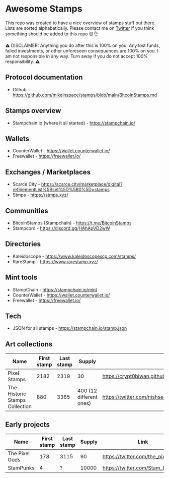 # Awesome Stamps
This repo was created to have a nice overview of stamps stuff out there. Lists are sorted alphabetically. Please contact me on [Twitter](https://twitter.com/crypt0biwan) if you think something should be added to this repo 😊👌

⚠️ DISCLAIMER: Anything you do after this is 100% on you. Any lost funds, failed investments, or other unforeseen consequences are 100% on you. I am not responsible in any way. Turn away if you do not accept 100% responsibility. ⚠️

## Protocol documentation
* Github - https://github.com/mikeinspace/stamps/blob/main/BitcoinStamps.md

## Stamps overview
* Stampchain.io (where it all started) - https://stampchain.io/

## Wallets

* CounterWallet - https://wallet.counterwallet.io/
* Freewallet - https://freewallet.io/

## Exchanges / Marketplaces

* Scarce City - https://scarce.city/marketplace/digital?refinementList%5Bset%5D%5B0%5D=stamps
* Stmps - https://stmps.xyz/

## Communities

* BitcoinStamps (Stampchain) -  https://t.me/BitcoinStamps
* Stampcord - https://discord.gg/HAhApVD2wW

## Directories

* Kaleidoscope - https://www.kaleidoscopexcp.com/stamps/
* RareStamp - https://www.rarestamp.xyz/

## Mint tools

* StampChain - https://stampchain.io/mint
* CounterWallet - https://wallet.counterwallet.io/
* Freewallet - https://freewallet.io/

## Tech

* JSON for all stamps - https://stampchain.io/stamp.json


## Art collections

| Name | First stamp | Last stamp | Supply | Link |
|---|---|---|---|---|
| Pixel Stamps | 2182 | 2319 | 30 | https://crypt0biwan.github.io/PixelStamps/ |
| The Historic Stamps Collection | 880 | 3365 | 400 (12 different ones) | https://twitter.com/nishseq/status/1642527396510461954 |

## Early projects

| Name | First stamp | Last stamp | Supply | Link |
|---|---|---|---|---|
| The Pixel Gods | 178 | 3115 | 90 | https://twitter.com/the_pixel_gods |
| StamPunks | 4 | ? | 10000 | https://twitter.com/Stam_Punks |

